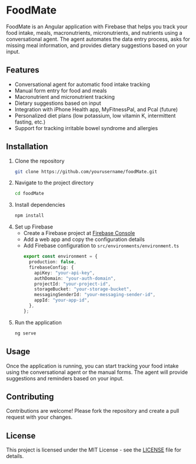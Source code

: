 # FoodMate

FoodMate is an Angular application with Firebase that helps you track your food intake, meals, macronutrients, micronutrients, and nutrients using a conversational agent. The agent automates the data entry process, asks for missing meal information, and provides dietary suggestions based on your input.

## Features

- Conversational agent for automatic food intake tracking
- Manual form entry for food and meals
- Macronutrient and micronutrient tracking
- Dietary suggestions based on input
- Integration with iPhone Health app, MyFitnessPal, and Pcal (future)
- Personalized diet plans (low potassium, low vitamin K, intermittent fasting, etc.)
- Support for tracking irritable bowel syndrome and allergies

## Installation

1. Clone the repository
   ```bash
   git clone https://github.com/yourusername/foodMate.git
   ```
2. Navigate to the project directory
   ```bash
   cd foodMate
   ```
3. Install dependencies
   ```bash
   npm install
   ```
4. Set up Firebase
   - Create a Firebase project at [Firebase Console](https://console.firebase.google.com/)
   - Add a web app and copy the configuration details
   - Add Firebase configuration to `src/environments/environment.ts`
     ```typescript
     export const environment = {
       production: false,
       firebaseConfig: {
         apiKey: "your-api-key",
         authDomain: "your-auth-domain",
         projectId: "your-project-id",
         storageBucket: "your-storage-bucket",
         messagingSenderId: "your-messaging-sender-id",
         appId: "your-app-id",
       },
     };
     ```
5. Run the application
   ```bash
   ng serve
   ```

## Usage

Once the application is running, you can start tracking your food intake using the conversational agent or the manual forms. The agent will provide suggestions and reminders based on your input.

## Contributing

Contributions are welcome! Please fork the repository and create a pull request with your changes.

## License

This project is licensed under the MIT License - see the [LICENSE](LICENSE) file for details.
